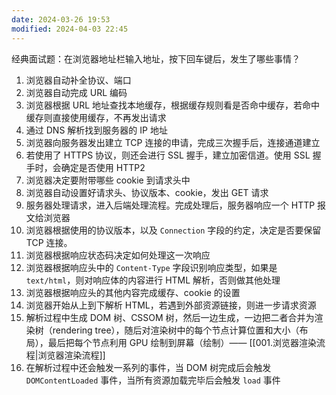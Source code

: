 ```yaml
---
date: 2024-03-26 19:53
modified: 2024-04-03 22:45
---
```


经典面试题：在浏览器地址栏输入地址，按下回车键后，发生了哪些事情？

1. 浏览器自动补全协议、端口
2. 浏览器自动完成 URL 编码
3. 浏览器根据 URL 地址查找本地缓存，根据缓存规则看是否命中缓存，若命中缓存则直接使用缓存，不再发出请求
4. 通过 DNS 解析找到服务器的 IP 地址
5. 浏览器向服务器发出建立 TCP 连接的申请，完成三次握手后，连接通道建立
6. 若使用了 HTTPS 协议，则还会进行 SSL 握手，建立加密信道。使用 SSL 握手时，会确定是否使用 HTTP2
7. 浏览器决定要附带哪些 cookie 到请求头中
8. 浏览器自动设置好请求头、协议版本、cookie，发出 GET 请求
9. 服务器处理请求，进入后端处理流程。完成处理后，服务器响应一个 HTTP 报文给浏览器
10. 浏览器根据使用的协议版本，以及 `Connection` 字段的约定，决定是否要保留 TCP 连接。
11. 浏览器根据响应状态码决定如何处理这一次响应
12. 浏览器根据响应头中的 `Content-Type` 字段识别响应类型，如果是 `text/html`，则对响应体的内容进行 HTML 解析，否则做其他处理
13. 浏览器根据响应头的其他内容完成缓存、cookie 的设置
14. 浏览器开始从上到下解析 HTML，若遇到外部资源链接，则进一步请求资源
15. 解析过程中生成 DOM 树、CSSOM 树，然后一边生成，一边把二者合并为渲染树（rendering tree），随后对渲染树中的每个节点计算位置和大小（布局），最后把每个节点利用 GPU 绘制到屏幕（绘制）—— [[001.浏览器渲染流程|浏览器渲染流程]]
16. 在解析过程中还会触发一系列的事件，当 DOM 树完成后会触发 `DOMContentLoaded` 事件，当所有资源加载完毕后会触发 `load` 事件
